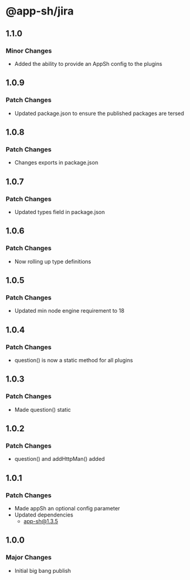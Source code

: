# @app-sh/jira

## 1.1.0

### Minor Changes

- Added the ability to provide an AppSh config to the plugins

## 1.0.9

### Patch Changes

- Updated package.json to ensure the published packages are tersed

## 1.0.8

### Patch Changes

- Changes exports in package.json

## 1.0.7

### Patch Changes

- Updated types field in package.json

## 1.0.6

### Patch Changes

- Now rolling up type definitions

## 1.0.5

### Patch Changes

- Updated min node engine requirement to 18

## 1.0.4

### Patch Changes

- question() is now a static method for all plugins

## 1.0.3

### Patch Changes

- Made question() static

## 1.0.2

### Patch Changes

- question() and addHttpMan() added

## 1.0.1

### Patch Changes

- Made appSh an optional config parameter
- Updated dependencies
  - app-sh@1.3.5

## 1.0.0

### Major Changes

- Initial big bang publish
